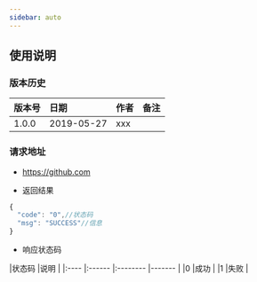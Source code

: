 ```yaml
---
sidebar: auto
---
```


## 使用说明

### 版本历史

|版本号 |日期 |作者 |备注 |
|:---- |:------ |:-------- |------- |
|1.0.0 |2019-05-27 |xxx |  |


### 请求地址

- https://github.com

- 返回结果
```js
{
  "code": "0",//状态码
  "msg": "SUCCESS"//信息
} 
```

- 响应状态码

|状态码 |说明 |
|:---- |:------ |:-------- |------- |
|0     |成功 |
|1     |失败 |